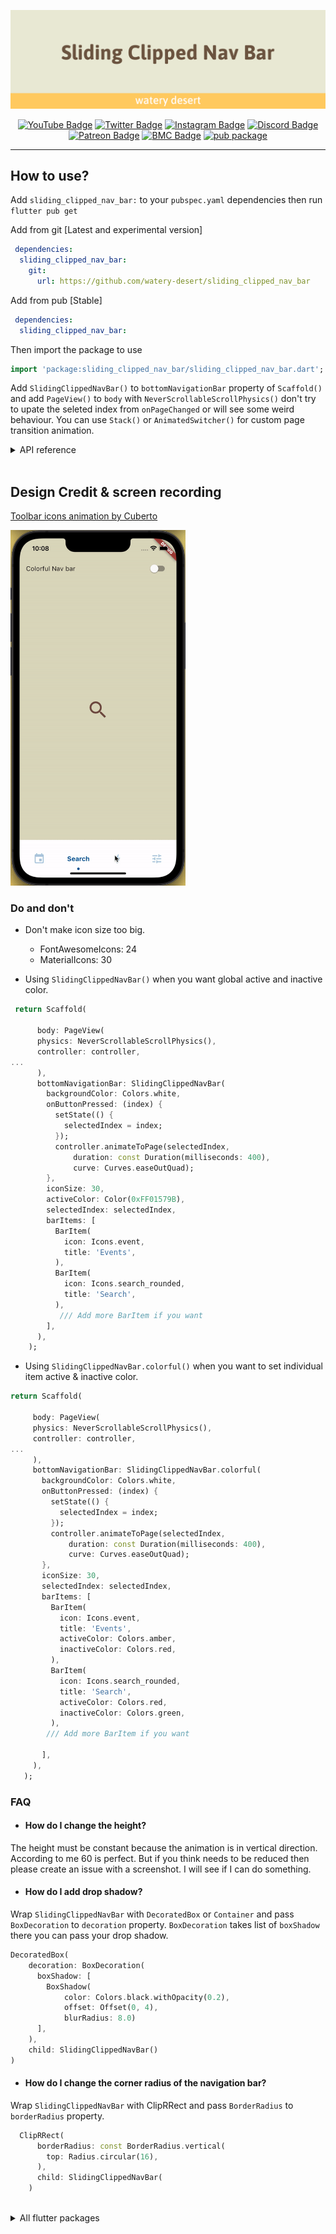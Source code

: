 <p align="center">
   <img src="https://raw.githubusercontent.com/watery-desert/assets/main/sliding_clipped_nav_bar/package_cover.png" alt="Loading Animation Widget" />
</p>

<div align="center">

[![YouTube Badge](https://img.shields.io/badge/-YouTube-EA3223?style=for-the-badge&labelColor=EA3223&logo=youtube&logoColor=white)](https://www.youtube.com/waterydesert)
[![Twitter Badge](https://img.shields.io/badge/-Twitter-1ca0f1?style=for-the-badge&logo=twitter&logoColor=white&link=https://twitter.com/watery_desert)](https://twitter.com/watery_desert)
[![Instagram Badge](https://img.shields.io/badge/-Instagram-e84393?style=for-the-badge&labelColor=e84393&logo=instagram&logoColor=white)](https://instagram.com/watery_desert)
[![Discord Badge](https://img.shields.io/badge/-Discord-5865F2?style=for-the-badge&logo=discord&logoColor=white)](https://discord.gg/f9CC5sEK87)
[![Patreon Badge](https://img.shields.io/badge/-Patreon-FF424D?style=for-the-badge&labelColor=FF424D&logo=patreon&logoColor=white)](https://www.patreon.com/watery_desert)
[![BMC Badge](https://img.shields.io/badge/-Buy_Me_a_Coffee-FFDD00?style=for-the-badge&labelColor=FFDD00&logo=buymeacoffee&logoColor=black)](https://www.buymeacoffee.com/watery_desert)
[![pub package](https://img.shields.io/pub/v/sliding_clipped_nav_bar.svg?style=for-the-badge)](https://pub.dev/packages/sliding_clipped_nav_bar)
</div>
<hr>

## How to use?

Add `sliding_clipped_nav_bar:` to your `pubspec.yaml` dependencies then run `flutter pub get`

Add from git [Latest and experimental version]

```yaml
 dependencies:
  sliding_clipped_nav_bar:
    git:
      url: https://github.com/watery-desert/sliding_clipped_nav_bar  
```

Add from pub [Stable]

```yaml
 dependencies:
  sliding_clipped_nav_bar:
```

Then import the package to use

```dart 
import 'package:sliding_clipped_nav_bar/sliding_clipped_nav_bar.dart';
```

Add `SlidingClippedNavBar()` to `bottomNavigationBar` property of `Scaffold()` and add `PageView()` to `body` with `NeverScrollableScrollPhysics()` don't try to upate the seleted index from `onPageChanged` or will see some weird behaviour. You can use `Stack()` or `AnimatedSwitcher()` for custom page transition animation.

<details>
  <summary>API reference</summary>
  <br>

  barItems → `List<BarItem>`
  - List of bar items that shows horizontally, Minimum 2 and maximum 4 items.\
  *required*

  selectedIndex → `int`
  - Selected index of the bar items.\
  *required*

  iconSize → `double`
  - Size of all icons (inactive items), don't make it too big or will be clipped.\
  *optional [30]*

  fontSize → `double`
  - FontSize of the text.\
  *optional [16]*

   fontWeight → `FontWeight`
  - FontWeight of the text.\
  *optional [FontWeight.bold]*

   fontStyle → `FontStyle`
  - FontStyle of the text.\
  *optional [null]*

  activeColor → `Color`
  - Color of the selected item which indicate selected.\
  *required*

  inactiveColor → `Color?`
  - Inactive color of item, which actually color icons.\
  *nullable* 

  onButtonPressed → `OnButtonPressCallback`
  - Callback when item is pressed.\
  *required* 

  backgroundColor → `Color`
  -  background color of the bar.\
  *optional [Colors.white]*
  </summary> 
</details>
<br>

## Design Credit & screen recording

[Toolbar icons animation by Cuberto](https://dribbble.com/shots/5605168-Toolbar-icons-animation)

<img src="https://raw.githubusercontent.com/watery-desert/assets/main/sliding_clipped_nav_bar/demo_recording.gif"  width="280"/>


### **Do and don't**
 - Don't make icon size too big.
   - FontAwesomeIcons: 24 
   - MaterialIcons: 30

 - Using `SlidingClippedNavBar()` when you want global active and inactive color.
```dart
 return Scaffold(
     
      body: PageView(
      physics: NeverScrollableScrollPhysics(),       
      controller: controller,
...
      ),
      bottomNavigationBar: SlidingClippedNavBar(
        backgroundColor: Colors.white,
        onButtonPressed: (index) {
          setState(() {
            selectedIndex = index;
          });
          controller.animateToPage(selectedIndex,
              duration: const Duration(milliseconds: 400),
              curve: Curves.easeOutQuad);
        },
        iconSize: 30,
        activeColor: Color(0xFF01579B),
        selectedIndex: selectedIndex,
        barItems: [
          BarItem(
            icon: Icons.event,
            title: 'Events',
          ),
          BarItem(
            icon: Icons.search_rounded,
            title: 'Search',
          ),
           /// Add more BarItem if you want
        ],
      ),
    );
```

 - Using `SlidingClippedNavBar.colorful()` when you want to set individual item active & inactive color.
 ```dart
 return Scaffold(
     
      body: PageView(
      physics: NeverScrollableScrollPhysics(),
      controller: controller,
...
      ),
      bottomNavigationBar: SlidingClippedNavBar.colorful(
        backgroundColor: Colors.white,
        onButtonPressed: (index) {
          setState(() {
            selectedIndex = index;
          });
          controller.animateToPage(selectedIndex,
              duration: const Duration(milliseconds: 400),
              curve: Curves.easeOutQuad);
        },
        iconSize: 30,
        selectedIndex: selectedIndex,
        barItems: [
          BarItem(
            icon: Icons.event,
            title: 'Events',
            activeColor: Colors.amber,
            inactiveColor: Colors.red,
          ),
          BarItem(
            icon: Icons.search_rounded,
            title: 'Search',
            activeColor: Colors.red,
            inactiveColor: Colors.green,
          ),
         /// Add more BarItem if you want

        ],
      ),
    );
```

### FAQ

- #### How do I change the height?

The height must be constant because the animation is in vertical direction. According to me 60 is perfect. But if you think needs to be reduced then please create an issue with a screenshot. I will see if I can do something.
- #### How do I add drop shadow?

Wrap `SlidingClippedNavBar` with `DecoratedBox` or `Container` and pass `BoxDecoration` to `decoration` property. `BoxDecoration` takes list of `boxShadow` there you can pass your drop shadow.
  ``` dart
  DecoratedBox(
      decoration: BoxDecoration(
        boxShadow: [
          BoxShadow(
              color: Colors.black.withOpacity(0.2),
              offset: Offset(0, 4),
              blurRadius: 8.0)
        ],
      ),
      child: SlidingClippedNavBar()
  )
  ```
- #### How do I change the corner radius of the navigation bar?

Wrap `SlidingClippedNavBar` with ClipRRect and pass `BorderRadius` to `borderRadius` property.
``` dart
  ClipRRect(
      borderRadius: const BorderRadius.vertical(
        top: Radius.circular(16),
      ),
      child: SlidingClippedNavBar(
    )                
```


<br>
<details>
   <summary>All flutter packages</summary>
   <br>

  ➜ [Sliding Clipped Nav Bar](https://github.com/watery-desert/sliding_clipped_nav_bar)\
  ● [Water Drop Nav Bar](https://github.com/watery-desert/water_drop_nav_bar)\
  ● [Swipeable Tile](https://github.com/watery-desert/swipeable_tile)\
  ● [Loading Animation Widget](https://github.com/watery-desert/loading_animation_widget)

   </summary> 
</details>
<br>

